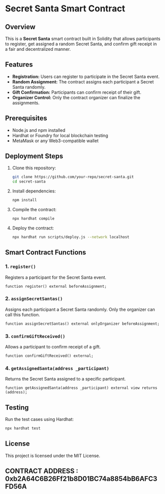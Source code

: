 # Secret Santa Smart Contract

## Overview
This is a **Secret Santa** smart contract built in Solidity that allows participants to register, get assigned a random Secret Santa, and confirm gift receipt in a fair and decentralized manner.

## Features
- **Registration:** Users can register to participate in the Secret Santa event.
- **Random Assignment:** The contract assigns each participant a Secret Santa randomly.
- **Gift Confirmation:** Participants can confirm receipt of their gift.
- **Organizer Control:** Only the contract organizer can finalize the assignments.

## Prerequisites
- Node.js and npm installed
- Hardhat or Foundry for local blockchain testing
- MetaMask or any Web3-compatible wallet

## Deployment Steps
1. Clone this repository:
   ```bash
   git clone https://github.com/your-repo/secret-santa.git
   cd secret-santa
   ```
2. Install dependencies:
   ```bash
   npm install
   ```
3. Compile the contract:
   ```bash
   npx hardhat compile
   ```
4. Deploy the contract:
   ```bash
   npx hardhat run scripts/deploy.js --network localhost
   ```

## Smart Contract Functions
### 1. `register()`
Registers a participant for the Secret Santa event.
```solidity
function register() external beforeAssignment;
```

### 2. `assignSecretSantas()`
Assigns each participant a Secret Santa randomly. Only the organizer can call this function.
```solidity
function assignSecretSantas() external onlyOrganizer beforeAssignment;
```

### 3. `confirmGiftReceived()`
Allows a participant to confirm receipt of a gift.
```solidity
function confirmGiftReceived() external;
```

### 4. `getAssignedSanta(address _participant)`
Returns the Secret Santa assigned to a specific participant.
```solidity
function getAssignedSanta(address _participant) external view returns (address);
```

## Testing
Run the test cases using Hardhat:
```bash
npx hardhat test
```

## License
This project is licensed under the MIT License.

## CONTRACT ADDRESS : 0xb2A64C6B26Ff21b8D01BC74a8854bB6AFC3FD56A 
